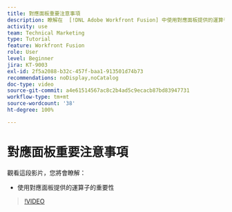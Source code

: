 ```yaml
---
title: 對應面板重要注意事項
description: 瞭解在  [!DNL Adobe Workfront Fusion] 中使用對應面板提供的運算子的重要性。
activity: use
team: Technical Marketing
type: Tutorial
feature: Workfront Fusion
role: User
level: Beginner
jira: KT-9003
exl-id: 2f5a2088-b32c-457f-baa1-913501d74b73
recommendations: noDisplay,noCatalog
doc-type: video
source-git-commit: a4e61514567ac8c2b4ad5c9ecacb87bd83947731
workflow-type: tm+mt
source-wordcount: '38'
ht-degree: 100%

---
```


# 對應面板重要注意事項

觀看這段影片，您將會瞭解：

* 使用對應面板提供的運算子的重要性

>[!VIDEO](https://video.tv.adobe.com/v/335263/?quality=12&learn=on)
